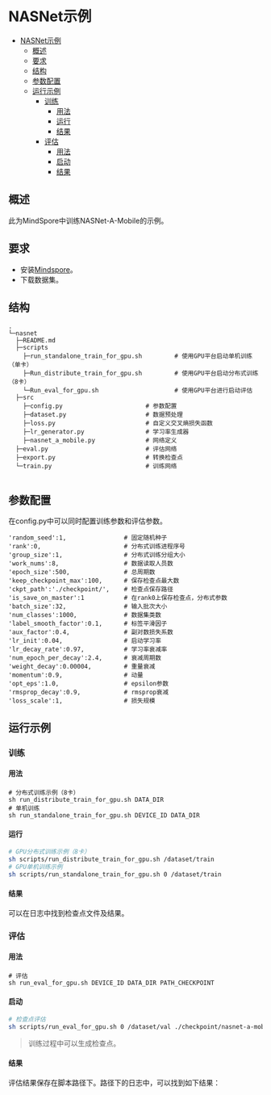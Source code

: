 # NASNet示例

<!-- TOC -->

- [NASNet示例](#nasnet示例)
    - [概述](#概述)
    - [要求](#要求)
    - [结构](#结构)
    - [参数配置](#参数配置)
    - [运行示例](#运行示例)
        - [训练](#训练)
            - [用法](#用法)
            - [运行](#运行)
            - [结果](#结果)
        - [评估](#评估)
            - [用法](#用法-1)
            - [启动](#启动)
            - [结果](#结果-1)

<!-- /TOC -->

## 概述

此为MindSpore中训练NASNet-A-Mobile的示例。

## 要求

- 安装[Mindspore](http://www.mindspore.cn/install/en)。
- 下载数据集。

## 结构

```shell
.
└─nasnet      
  ├─README.md
  ├─scripts      
    ├─run_standalone_train_for_gpu.sh         # 使用GPU平台启动单机训练（单卡）
    ├─Run_distribute_train_for_gpu.sh         # 使用GPU平台启动分布式训练（8卡）
    └─Run_eval_for_gpu.sh                     # 使用GPU平台进行启动评估
  ├─src
    ├─config.py                       # 参数配置
    ├─dataset.py                      # 数据预处理
    ├─loss.py                         # 自定义交叉熵损失函数
    ├─lr_generator.py                 # 学习率生成器
    ├─nasnet_a_mobile.py              # 网络定义
  ├─eval.py                           # 评估网络
  ├─export.py                         # 转换检查点
  └─train.py                          # 训练网络
  
```

## 参数配置

在config.py中可以同时配置训练参数和评估参数。

```       
'random_seed':1,                # 固定随机种子
'rank':0,                       # 分布式训练进程序号
'group_size':1,                 # 分布式训练分组大小
'work_nums':8,                  # 数据读取人员数
'epoch_size':500,               # 总周期数
'keep_checkpoint_max':100,      # 保存检查点最大数
'ckpt_path':'./checkpoint/',    # 检查点保存路径
'is_save_on_master':1           # 在rank0上保存检查点，分布式参数
'batch_size':32,                # 输入批次大小
'num_classes':1000,             # 数据集类数
'label_smooth_factor':0.1,      # 标签平滑因子
'aux_factor':0.4,               # 副对数损失系数
'lr_init':0.04,                 # 启动学习率
'lr_decay_rate':0.97,           # 学习率衰减率
'num_epoch_per_decay':2.4,      # 衰减周期数
'weight_decay':0.00004,         # 重量衰减
'momentum':0.9,                 # 动量
'opt_eps':1.0,                  # epsilon参数
'rmsprop_decay':0.9,            # rmsprop衰减
'loss_scale':1,                 # 损失规模

```



## 运行示例

### 训练

#### 用法

```
# 分布式训练示例（8卡）
sh run_distribute_train_for_gpu.sh DATA_DIR 
# 单机训练
sh run_standalone_train_for_gpu.sh DEVICE_ID DATA_DIR
```

#### 运行

```bash
# GPU分布式训练示例（8卡）
sh scripts/run_distribute_train_for_gpu.sh /dataset/train
# GPU单机训练示例
sh scripts/run_standalone_train_for_gpu.sh 0 /dataset/train
```

#### 结果

可以在日志中找到检查点文件及结果。

### 评估

#### 用法

```
# 评估
sh run_eval_for_gpu.sh DEVICE_ID DATA_DIR PATH_CHECKPOINT
```

#### 启动

```bash
# 检查点评估
sh scripts/run_eval_for_gpu.sh 0 /dataset/val ./checkpoint/nasnet-a-mobile-rank0-248_10009.ckpt
```

> 训练过程中可以生成检查点。

#### 结果

评估结果保存在脚本路径下。路径下的日志中，可以找到如下结果：
 
